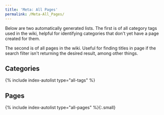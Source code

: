 ```yaml
---
title: 'Meta: All Pages'
permalink: /Meta-All_Pages/
---
```


Below are two automatically generated lists. The first is of all category tags used in the wiki, helpful for identifying categories that don't yet have a page created for them.

The second is of all pages in the wiki. Useful for finding titles in page if the search filter isn't returning the desired result, among other things. 

## Categories

{% include index-autolist type="all-tags" %}

## Pages

{% include index-autolist type="all-pages" %}{:.small}